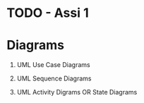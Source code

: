 # TODO - Assi 1

# Diagrams
1. UML Use Case Diagrams
2. UML Sequence Diagrams

3. UML Activity Digrams OR State Diagrams

